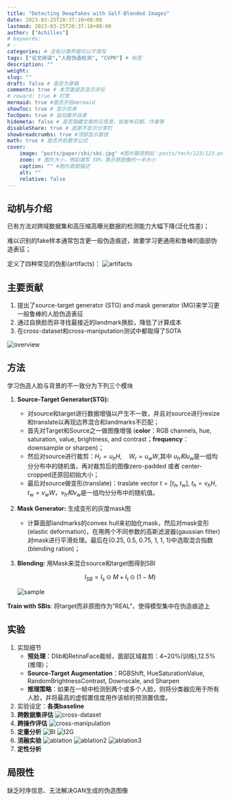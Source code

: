 ```yaml
---
title: "Detecting Deepfakes with Self-Blended Images"
date: 2023-03-25T20:37:10+08:00
lastmod: 2023-03-25T20:37:10+08:00
author: ["Achilles"]
# keywords: 
# - 
categories: # 没有分类界面可以不填写
tags: ["论文阅读","人脸伪造检测", "CVPR"] # 标签
description: ""
weight:
slug: ""
draft: false # 是否为草稿
comments: true # 本页面是否显示评论
# reward: true # 打赏
mermaid: true #是否开启mermaid
showToc: true # 显示目录
TocOpen: true # 自动展开目录
hidemeta: false # 是否隐藏文章的元信息，如发布日期、作者等
disableShare: true # 底部不显示分享栏
showbreadcrumbs: true #顶部显示路径
math: true # 是否开启数学公式
cover:
    image: "posts/paper/sbi/sbi.jpg" #图片路径例如：posts/tech/123/123.png
    zoom: # 图片大小，例如填写 50% 表示原图像的一半大小
    caption: "" #图片底部描述
    alt: ""
    relative: false
---
```


## 动机与介绍

已有方法对跨域数据集和高压缩高曝光数据的检测能力大幅下降(泛化性差)；

难以识别的fake样本通常包含更一般伪造痕迹，故要学习更通用和鲁棒的面部伪造表征；

定义了四种常见的伪影(artifacts)：
![artifacts](artifacts.png)

## 主要贡献

1. 提出了source-target generator (STG) and mask generator (MG)来学习更一般鲁棒的人脸伪造表征
2. 通过自换脸而非寻找最接近的landmark换脸，降低了计算成本
3. 在cross-dataset和cross-maniputation测试中都取得了SOTA

![overview](overview.png)

## 方法

学习伪造人脸与背景的不一致分为下列三个模块

1. **Source-Target Generator(STG):** 
   * 对source和target进行数据增强以产生不一致，并且对source进行resize和translate以再现边界混合和landmarks不匹配；
   * 首先对Target和Source之一做图像增强 (**color**：RGB channels, hue, saturation, value, brightness, and contrast；**frequency**：downsample or sharpen)；
   * 然后对source进行裁剪：$H_r=u_hH,\quad W_r=u_wW$,其中$\ u_h和u_w$是一组均分分布中的随机值，再对裁剪后的图像zero-padded 或者 center-cropped还原回初始大小；
   * 最后对source做变形(translate)：traslate vector$\ t=[t_h,t_w]$,$\ t_h=v_hH,t_w=v_wW$，$v_h和v_w$是一组均分分布中的随机值。

2. **Mask Generator:** 生成变形的灰度mask图

   * 计算面部landmarks的convex hull来初始化mask，然后对mask变形(elastic deformation)，在用两个不同参数的高斯滤波器(gaussian filter)对mask进行平滑处理。最后在{0.25, 0.5, 0.75, 1, 1, 1}中选取混合指数(blending ration)；
  
3. **Blending:** 用Mask来混合source和target图得到SBI

    $$I_{SB}=I_s\odot M+I_t\odot(1-M)$$

    ![sample](sample.png)

**Train with SBIs**: 将target而非原图作为”REAL“，使得模型集中在伪造痕迹上

## 实验

1. 实现细节
   * **预处理**：Dlib和RetinaFace裁帧，面部区域裁剪：4~20%(训练),12.5%(推理)；
   * **Source-Target Augmentation**：RGBShift, HueSaturationValue, RandomBrightnessContrast, Downscale, and Sharpen
   * **推理策略**：如果在一帧中检测到两个或多个人脸，则将分类器应用于所有人脸，并将最高的虚假置信度用作该帧的预测置信度。
2. 实验设定：**各类baseline**
3. **跨数据集评估**
    ![cross-dataset](tab1.png)
4. **跨操作评估**
    ![cross-manipulation](tab2.png)
5. **定量分析**
    ![BI](tab3.png)
    ![I2G](tab4.png)
6. **消融实验**
    ![ablation](tab5.png)
    ![ablation2](tab6.png)
    ![ablation3](tab7.png)
7. **定性分析**

## 局限性
缺乏时序信息、无法解决GAN生成的伪造图像
